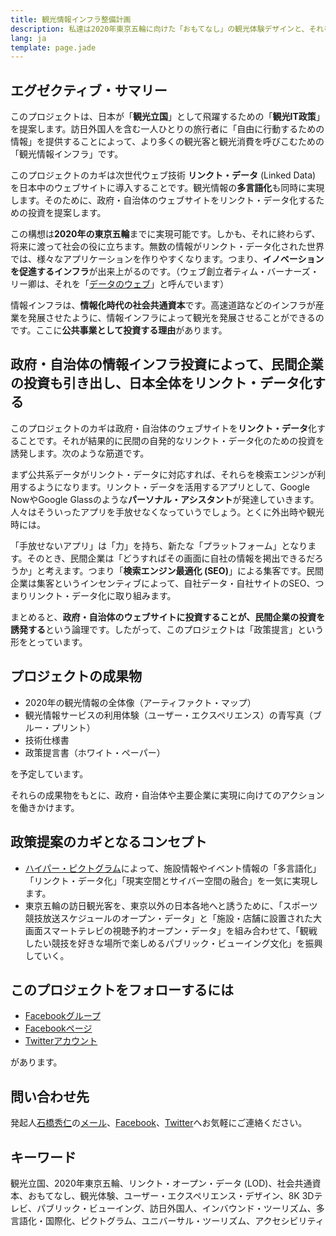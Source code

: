 ```yaml
---
title: 観光情報インフラ整備計画
description: 私達は2020年東京五輪に向けた「おもてなし」の観光体験デザインと、それを可能にする観光情報インフラの整備計画を、民間から政策として提案します。
lang: ja
template: page.jade
---
```


エグゼクティブ・サマリー
--------------------

このプロジェクトは、日本が「**観光立国**」として飛躍するための「**観光IT政策**」を提案します。訪日外国人を含む一人ひとりの旅行者に「自由に行動するための情報」を提供することによって、より多くの観光客と観光消費を呼びこむための「観光情報インフラ」です。

このプロジェクトのカギは次世代ウェブ技術 **リンクト・データ** (Linked Data) を日本中のウェブサイトに導入することです。観光情報の**多言語化**も同時に実現します。そのために、政府・自治体のウェブサイトをリンクト・データ化するための投資を提案します。

この構想は**2020年の東京五輪**までに実現可能です。しかも、それに終わらず、将来に渡って社会の役に立ちます。無数の情報がリンクト・データ化された世界では、様々なアプリケーションを作りやすくなります。つまり、**イノベーションを促進するインフラ**が出来上がるのです。（ウェブ創立者ティム・バーナーズ・リー卿は、それを「[データのウェブ](http://www.ted.com/talks/tim_berners_lee_on_the_next_web)」と呼んでいます）

情報インフラは、**情報化時代の社会共通資本**です。高速道路などのインフラが産業を発展させたように、情報インフラによって観光を発展させることができるのです。ここに**公共事業として投資する理由**があります。


政府・自治体の情報インフラ投資によって、民間企業の投資も引き出し、日本全体をリンクト・データ化する
----------------------------------------------------------------------------------

このプロジェクトのカギは政府・自治体のウェブサイトを**リンクト・データ**化することです。それが結果的に民間の自発的なリンクト・データ化のための投資を誘発します。次のような筋道です。

まず公共系データがリンクト・データに対応すれば、それらを検索エンジンが利用するようになります。リンクト・データを活用するアプリとして、Google NowやGoogle Glassのような**パーソナル・アシスタント**が発達していきます。人々はそういったアプリを手放せなくなっていうでしょう。とくに外出時や観光時には。

「手放せないアプリ」は「力」を持ち、新たな「プラットフォーム」となります。そのとき、民間企業は「どうすればその画面に自社の情報を掲出できるだろうか」と考えます。つまり「**検索エンジン最適化 (SEO)**」による集客です。民間企業は集客というインセンティブによって、自社データ・自社サイトのSEO、つまりリンクト・データ化に取り組みます。

まとめると、**政府・自治体のウェブサイトに投資することが、民間企業の投資を誘発する**という論理です。したがって、このプロジェクトは「政策提言」という形をとっています。


プロジェクトの成果物
-----------------

- 2020年の観光情報の全体像（アーティファクト・マップ）
- 観光情報サービスの利用体験（ユーザー・エクスペリエンス）の青写真（ブルー・プリント）
- 技術仕様書
- 政策提言書（ホワイト・ペーパー）

を予定しています。

それらの成果物をもとに、政府・自治体や主要企業に実現に向けてのアクションを働きかけます。


政策提案のカギとなるコンセプト
--------------------------

- [ハイパー・ピクトグラム](/articles/pictogram/)によって、施設情報やイベント情報の「多言語化」「リンクト・データ化」「現実空間とサイバー空間の融合」を一気に実現します。
- 東京五輪の訪日観光客を、東京以外の日本各地へと誘うために、「スポーツ競技放送スケジュールのオープン・データ」と「施設・店舗に設置された大画面スマートテレビの視聴予約オープン・データ」を組み合わせて、「観戦したい競技を好きな場所で楽しめるパブリック・ビューイング文化」を振興していく。


このプロジェクトをフォローするには
----------------------------

- [Facebookグループ](https://www.facebook.com/groups/267182690120144/)
- [Facebookページ](https://www.facebook.com/tourinfojp)
- [Twitterアカウント](http://twitter.com/tourinfojp)

があります。


問い合わせ先
----------

発起人[石橋秀仁](http://ja.ishibashihideto.net/)の[メール](mailto:me@ishibashihideto.net)、[Facebook](https://www.facebook.com/ishibashi.hideto)、[Twitter](https://twitter.com/zerobase)へお気軽にご連絡ください。


キーワード
--------

観光立国、2020年東京五輪、リンクト・オープン・データ (LOD)、社会共通資本、おもてなし、観光体験、ユーザー・エクスペリエンス・デザイン、8K 3Dテレビ、パブリック・ビューイング、訪日外国人、インバウンド・ツーリズム、多言語化・国際化、ピクトグラム、ユニバーサル・ツーリズム、アクセシビリティ


